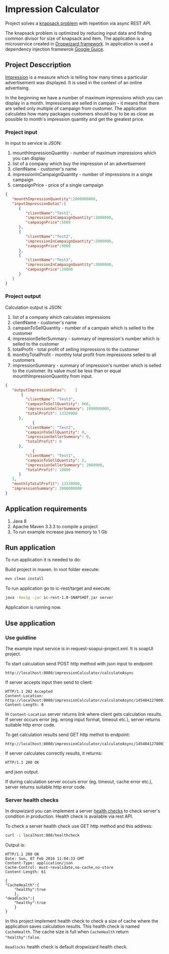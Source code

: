 # Impression Calculator

Project solves a [knapsack problem](https://en.wikipedia.org/wiki/Knapsack_problem) with repetition via async REST API.

The knapsack problem is optimized by reducing input data and finding common divisor for size of knapsack and item.
The application is a microservice created in [Dropwizard framework](http://www.dropwizard.io/0.9.2/docs/).
In application is used a dependency injection framewrok [Google Guice](https://en.wikipedia.org/wiki/Google_Guice).

## Project Desccription

[Impression](https://en.wikipedia.org/wiki/Impression_%28online_media%29) is a measure which is telling how many times a particular advertisement was displayed. It is used in the context of an online advertising.

In the beginning we have a number of maximum impressions which you can display in a month. Impressions are selled in campain - it means that there are selled only multiple of campaign from customer. The application calculates how many packages customers should buy to be as close as possible to month's impression quantity and get the greatest price.

### Project input

In input to service is JSON:

1. mounthImpressionQuantity - number of maximum impressions which you can display
2. list of a company which buy the impression of an advertisement
 1. clientName - customer's name
 2. impressionInCampaignQuantity - number of impressions in a single campaign
 3. campaignPrice - price of a single campaign

```JSON
{
   "mounthImpressionQuantity":2000000000,
   "inputImpressionDatas":[
      {
         "clientName":"Test1",
         "impressionInCampaignQuantity":1000000,
         "campaignPrice":5000
      },
      {
         "clientName":"Test2",
         "impressionInCampaignQuantity":2000000,
         "campaignPrice":9000
      },
      {
         "clientName":"Test3",
         "impressionInCampaignQuantity":3000000,
         "campaignPrice":20000
      }
   ]
}
```

### Project output

Calculation output is JSON:

1. list of a company which calculates impressions
 1. clientName - customer's name
 2. campainToSellQuantity - number of a campain which is selled to the customer
 3. impressionSellerSummary - summary of impression's number which is selled to the customer
 4. totalProfit - total profit of selling impressions to the customer
2. monthlyTotalProfit - monthly total profit from impressions selled to all customers
3. impressionSummary - summary of impression's number which is selled to the customer. Its value must be less than or equal mounthImpressionQuantity from input.


```JSON
{
   "outputImpressionDatas":    [
       {
         "clientName": "Test3",
         "campainToSellQuantity": 666,
         "impressionSellerSummary": 1998000000,
         "totalProfit": 13320000
      },
            {
         "clientName": "Test2",
         "campainToSellQuantity": 0,
         "impressionSellerSummary": 0,
         "totalProfit": 0
      },
            {
         "clientName": "Test1",
         "campainToSellQuantity": 2,
         "impressionSellerSummary": 2000000,
         "totalProfit": 10000
      }
   ],
   "monthlyTotalProfit": 13330000,
   "impressionSummary": 2000000000
}
```


## Application requirements

1. Java 8
2. Apache Maven 3.3.3 to compile a project
2. To run example increase java memory to 1 Gb

## Run application

To run application it is needed to do:

Build project in maven. In root folder execute:
``` bash
mvn clean install
```

To run application go to ic-rest/target and execute:
``` bash
java -Xmx1g -jar ic-rest-1.0-SNAPSHOT.jar server
```
Application is running now.

## Use application

### Use guidline

The example input service is in request-soapui-project.xml. It is soapUI project.

To start calculation send POST http method with json input to endpoint:

```
http://localhost:8080/impressionCalculator/calculateAsync
```

If server accepts input then send to client:
```
HTTP/1.1 202 Accepted
Content-Location: http://localhost:8080/impressionCalculator/calculateAsync/1454841278003
Content-Length: 0
```
In `Content-Location` server returns link where client gets calculation results.
If server occurs error (eg. wrong input format, timeout etc.), server returns suitable http error code.

To get calculation results send GET http methot to endpoint:
```
http://localhost:8080/impressionCalculator/calculateAsync/1454841278003
```

If server calculates correctly results, it returns:
```
HTTP/1.1 200 OK
```
and json output.

If during calculation server occurs error (eg. timeout, cache error etc.), server returns suitable http error code.

### Server health checks

In dropwizard you can implement a server [health checks](https://dropwizard.github.io/metrics/3.1.0/manual/healthchecks/) to check server's condition in production. Health check is available via rest API.

To check a server health check use GET http method and this address:
```bash
curl -i localhost:808/healthcheck
```
Output is:
```
HTTP/1.1 200 OK
Date: Sun, 07 Feb 2016 11:04:33 GMT
Content-Type: application/json
Cache-Control: must-revalidate,no-cache,no-store
Content-Length: 61

{
"CacheHealth":{
	"healthy":true
    },
"deadlocks":{
    "healthy":true
    }
}
```
In this project implement health check to check a size of cache where the application saves calculation results. This health check is named `CacheHealth`. The cache size is full when `CacheHealth` return `"healthy":false`.

`Deadlocks` health check is default dropwizard health check.
